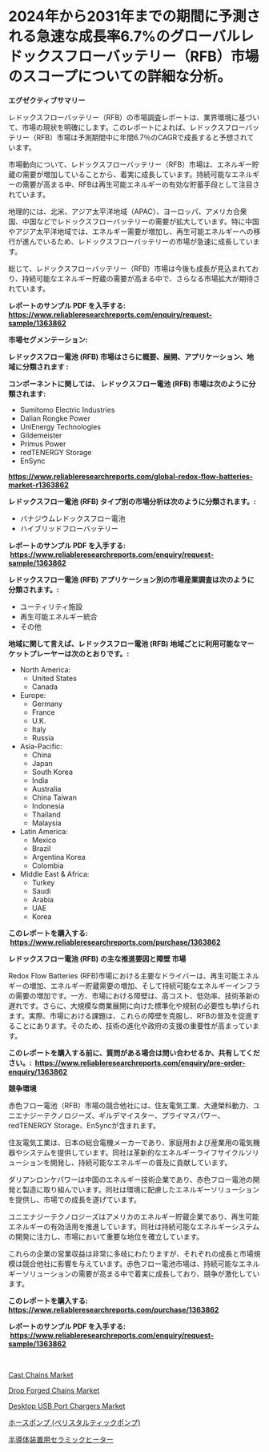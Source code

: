 <p><h1>2024年から2031年までの期間に予測される急速な成長率6.7%のグローバルレドックスフローバッテリー（RFB）市場のスコープについての詳細な分析。</h1></p><p><strong>エグゼクティブサマリー</strong></p>
<p><p>レドックスフローバッテリー（RFB）の市場調査レポートは、業界環境に基づいて、市場の現状を明確にします。このレポートによれば、レドックスフローバッテリー（RFB）市場は予測期間中に年間6.7％のCAGRで成長すると予想されています。</p><p>市場動向について、レドックスフローバッテリー（RFB）市場は、エネルギー貯蔵の需要が増加していることから、着実に成長しています。持続可能なエネルギーの需要が高まる中、RFBは再生可能エネルギーの有効な貯蓄手段として注目されています。</p><p>地理的には、北米、アジア太平洋地域（APAC）、ヨーロッパ、アメリカ合衆国、中国などでレドックスフローバッテリーの需要が拡大しています。特に中国やアジア太平洋地域では、エネルギー需要が増加し、再生可能エネルギーへの移行が進んでいるため、レドックスフローバッテリーの市場が急速に成長しています。</p><p>総じて、レドックスフローバッテリー（RFB）市場は今後も成長が見込まれており、持続可能なエネルギー貯蔵の需要が高まる中で、さらなる市場拡大が期待されています。</p></p>
<p><strong>レポートのサンプル PDF を入手する: <a href="https://www.reliableresearchreports.com/enquiry/request-sample/1363862">https://www.reliableresearchreports.com/enquiry/request-sample/1363862</a></strong></p>
<p><strong>市場セグメンテーション:</strong></p>
<p><strong> レドックスフロー電池 (RFB) 市場はさらに概要、展開、アプリケーション、地域に分類されます :</strong></p>
<p><strong>コンポーネントに関しては、 レドックスフロー電池 (RFB) 市場は次のように分類されます: &nbsp;</strong></p>
<p><ul><li>Sumitomo Electric Industries</li><li>Dalian Rongke Power</li><li>UniEnergy Technologies</li><li>Gildemeister</li><li>Primus Power</li><li>redTENERGY Storage</li><li>EnSync</li></ul></p>
<p><strong><a href="https://www.reliableresearchreports.com/global-redox-flow-batteries-market-r1363862">https://www.reliableresearchreports.com/global-redox-flow-batteries-market-r1363862</a></strong></p>
<p><strong> レドックスフロー電池 (RFB) タイプ別の市場分析は次のように分類されます。:</strong></p>
<p><ul><li>バナジウムレドックスフロー電池</li><li>ハイブリッドフローバッテリー</li></ul></p>
<p><strong>レポートのサンプル PDF を入手する: &nbsp;<a href="https://www.reliableresearchreports.com/enquiry/request-sample/1363862">https://www.reliableresearchreports.com/enquiry/request-sample/1363862</a></strong></p>
<p><strong> レドックスフロー電池 (RFB) アプリケーション別の市場産業調査は次のように分類されます。:</strong></p>
<p><ul><li>ユーティリティ施設</li><li>再生可能エネルギー統合</li><li>その他</li></ul></p>
<p><strong>地域に関して言えば、レドックスフロー電池 (RFB) 地域ごとに利用可能なマーケットプレーヤーは次のとおりです。:</strong></p>
<p><ul>
    <li>
        North America:
        <ul>
            <li>United States</li>
            <li>Canada</li>
        </ul>
    </li>
    <li>
        Europe:
        <ul>
            <li>Germany</li>
            <li>France</li>
            <li>U.K.</li>
            <li>Italy</li>
            <li>Russia</li>
        </ul>
    </li>
    <li>
        Asia-Pacific:
        <ul>
            <li>China</li>
            <li>Japan</li>
            <li>South Korea</li>
            <li>India</li>
            <li>Australia</li>
            <li>China Taiwan</li>
            <li>Indonesia</li>
            <li>Thailand</li>
            <li>Malaysia</li>
        </ul>
    </li>
    <li>
        Latin America:
        <ul>
            <li>Mexico</li>
            <li>Brazil</li>
            <li>Argentina Korea</li>
            <li>Colombia</li>
        </ul>
    </li>
    <li>
        Middle East & Africa:
        <ul>
            <li>Turkey</li>
            <li>Saudi</li>
            <li>Arabia</li>
            <li>UAE</li>
            <li>Korea</li>
        </ul>
    </li>
    </ul></p>
<p><strong>このレポートを購入する: &nbsp;<a href="https://www.reliableresearchreports.com/purchase/1363862">https://www.reliableresearchreports.com/purchase/1363862</a></strong></p>
<p><strong>レドックスフロー電池 (RFB) の主な推進要因と障壁 市場</strong></p>
<p><p>Redox Flow Batteries (RFB)市場における主要なドライバーは、再生可能エネルギーの増加、エネルギー貯蔵需要の増加、そして持続可能なエネルギーインフラの需要の増加です。一方、市場における障壁は、高コスト、低効率、技術革新の遅れです。さらに、大規模な商業展開に向けた標準化や規制の必要性も挙げられます。実際、市場における課題は、これらの障壁を克服し、RFBの普及を促進することにあります。そのため、技術の進化や政府の支援の重要性が高まっています。</p></p>
<p><strong>このレポートを購入する前に、質問がある場合は問い合わせるか、共有してください。:&nbsp; <a href="https://www.reliableresearchreports.com/enquiry/pre-order-enquiry/1363862">https://www.reliableresearchreports.com/enquiry/pre-order-enquiry/1363862</a></strong></p>
<p><strong>競争環境</strong></p>
<p><p>赤色フロー電池（RFB）市場の競合他社には、住友電気工業、大連榮科動力、ユニエナジーテクノロジーズ、ギルデマイスター、プライマスパワー、redTENERGY Storage、EnSyncが含まれます。 </p><p>住友電気工業は、日本の総合電機メーカーであり、家庭用および産業用の電気機器やシステムを提供しています。同社は革新的なエネルギーライフサイクルソリューションを開発し、持続可能なエネルギーの普及に貢献しています。</p><p>ダリアンロンケパワーは中国のエネルギー技術企業であり、赤色フロー電池の開発と製造に取り組んでいます。同社は環境に配慮したエネルギーソリューションを提供し、市場での成長を遂げています。</p><p>ユニエナジーテクノロジーズはアメリカのエネルギー貯蔵企業であり、再生可能エネルギーの有効活用を推進しています。同社は持続可能なエネルギーシステムの開発に注力し、市場において重要な地位を確立しています。</p><p>これらの企業の営業収益は非常に多岐にわたりますが、それぞれの成長と市場規模は競合他社に影響を与えています。赤色フロー電池市場は、持続可能なエネルギーソリューションの需要が高まる中で着実に成長しており、競争が激化しています。</p></p>
<p><strong>このレポートを購入する: &nbsp; <a href="https://www.reliableresearchreports.com/purchase/1363862">https://www.reliableresearchreports.com/purchase/1363862</a></strong></p>
<p><strong>レポートのサンプル PDF を入手する: &nbsp;<a href="https://www.reliableresearchreports.com/enquiry/request-sample/1363862">https://www.reliableresearchreports.com/enquiry/request-sample/1363862</a></strong><strong></strong></p>
<p>&nbsp;</p>
<p><p><a href="https://github.com/globismark/Market-Research-Report-List-3/blob/main/cast-chains-market.md">Cast Chains Market</a></p><p><a href="https://github.com/bobicer/Market-Research-Report-List-3/blob/main/drop-forged-chains-market.md">Drop Forged Chains Market</a></p><p><a href="https://issuu.com/reportprime-2/docs/desktop-usb-port-chargers-market-size-2030.pptx">Desktop USB Port Chargers Market</a></p><p><a href="https://github.com/MosesSpinka1914/Market-Research-Report-List-2/blob/main/7225341108619.md">ホースポンプ (ペリスタルティックポンプ)</a></p><p><a href="https://github.com/RudyBoyer2017/Market-Research-Report-List-1/blob/main/2505509108620.md">半導体装置用セラミックヒーター</a></p></p>